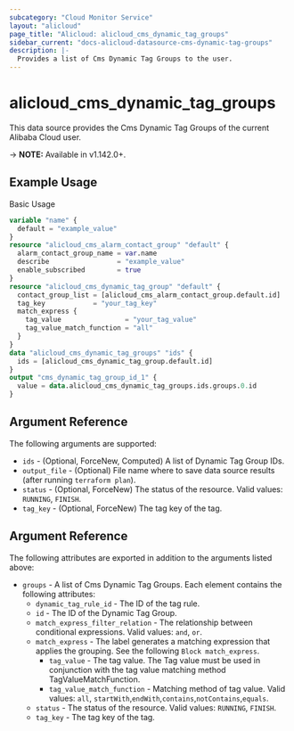 ```yaml
---
subcategory: "Cloud Monitor Service"
layout: "alicloud"
page_title: "Alicloud: alicloud_cms_dynamic_tag_groups"
sidebar_current: "docs-alicloud-datasource-cms-dynamic-tag-groups"
description: |-
  Provides a list of Cms Dynamic Tag Groups to the user.
---
```


# alicloud\_cms\_dynamic\_tag\_groups

This data source provides the Cms Dynamic Tag Groups of the current Alibaba Cloud user.

-> **NOTE:** Available in v1.142.0+.

## Example Usage

Basic Usage

```terraform
variable "name" {
  default = "example_value"
}
resource "alicloud_cms_alarm_contact_group" "default" {
  alarm_contact_group_name = var.name
  describe                 = "example_value"
  enable_subscribed        = true
}
resource "alicloud_cms_dynamic_tag_group" "default" {
  contact_group_list = [alicloud_cms_alarm_contact_group.default.id]
  tag_key            = "your_tag_key"
  match_express {
    tag_value                = "your_tag_value"
    tag_value_match_function = "all"
  }
}
data "alicloud_cms_dynamic_tag_groups" "ids" {
  ids = [alicloud_cms_dynamic_tag_group.default.id]
}
output "cms_dynamic_tag_group_id_1" {
  value = data.alicloud_cms_dynamic_tag_groups.ids.groups.0.id
}
```

## Argument Reference

The following arguments are supported:

* `ids` - (Optional, ForceNew, Computed)  A list of Dynamic Tag Group IDs.
* `output_file` - (Optional) File name where to save data source results (after running `terraform plan`).
* `status` - (Optional, ForceNew) The status of the resource. Valid values: `RUNNING`, `FINISH`.
* `tag_key` - (Optional, ForceNew) The tag key of the tag.

## Argument Reference

The following attributes are exported in addition to the arguments listed above:

* `groups` - A list of Cms Dynamic Tag Groups. Each element contains the following attributes:
	* `dynamic_tag_rule_id` - The ID of the tag rule.
	* `id` - The ID of the Dynamic Tag Group.
	* `match_express_filter_relation` - The relationship between conditional expressions. Valid values: `and`, `or`.
	* `match_express` - The label generates a matching expression that applies the grouping. See the following `Block match_express`.
		* `tag_value` - The tag value. The Tag value must be used in conjunction with the tag value matching method TagValueMatchFunction.
		* `tag_value_match_function` - Matching method of tag value. Valid values: `all`, `startWith`,`endWith`,`contains`,`notContains`,`equals`.
	* `status` -  The status of the resource. Valid values: `RUNNING`, `FINISH`.
	* `tag_key` - The tag key of the tag.
	
